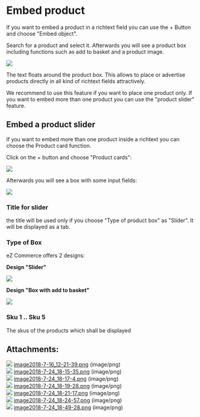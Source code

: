 #  Embed product 

If you want to embed a product in a richtext field you can use the + Button and choose "Embed object".

Search for a product and select it. Afterwards you will see a product box including functions such as add to basket  and a product image. 

![](attachments/23560361/23571076.png)

The text floats around the product box. This allows to place or advertise products directly in all kind of richtext fields attractively.

We recommend to use this feature if you want to place one product only. If you want to embed more than one product you can use the "product slider" feature.

## Embed a product slider 

If you want to embed more than one product inside a richtext you can choose the Product card function.

Click on the + button and choose "Product cards":

![](attachments/23560361/23571000.png)

Afterwards you will see a box with some input fields:

![](attachments/23560361/23571002.png)

### Title for slider

the title will be used only if you choose "Type of product box" as "Slider". It will be displayed as a tab.

### Type of Box

eZ Commerce offers 2 designs:  

**Design "Slider"**

![](attachments/23560361/23571003.png)

**Design "Box with add to basket"**

![](attachments/23560361/23571009.png)

### Sku 1 .. Sku 5

The skus of the products which shall be displayed

## Attachments:

![](images/icons/bullet_blue.gif) [image2018-7-16\_12-21-39.png](attachments/23560361/23571076.png) (image/png)  
![](images/icons/bullet_blue.gif) [image2018-7-24\_18-15-35.png](attachments/23560361/23571001.png) (image/png)  
![](images/icons/bullet_blue.gif) [image2018-7-24\_18-17-4.png](attachments/23560361/23571002.png) (image/png)  
![](images/icons/bullet_blue.gif) [image2018-7-24\_18-19-28.png](attachments/23560361/23571003.png) (image/png)  
![](images/icons/bullet_blue.gif) [image2018-7-24\_18-21-17.png](attachments/23560361/23571004.png) (image/png)  
![](images/icons/bullet_blue.gif) [image2018-7-24\_18-24-57.png](attachments/23560361/23571000.png) (image/png)  
![](images/icons/bullet_blue.gif) [image2018-7-24\_18-49-28.png](attachments/23560361/23571009.png) (image/png)  
